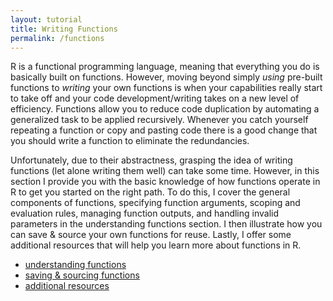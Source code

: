 ```yaml
---
layout: tutorial
title: Writing Functions
permalink: /functions
---
```


R is a functional programming language, meaning that everything you do is basically built on functions.  However, moving beyond simply *using* pre-built functions to *writing* your own functions is when your capabilities really start to take off and your code development/writing takes on a new level of efficiency. Functions allow you to reduce code duplication by automating a generalized task to be applied recursively. Whenever you catch yourself repeating a function or copy and pasting code there is a good change that you should write a function to eliminate the redundancies.  

Unfortunately, due to their abstractness, grasping the idea of writing functions (let alone writing them well) can take some time. However, in this section I provide you with the basic knowledge of how functions operate in R to get you started on the right path. To do this, I cover the general components of functions, specifying function arguments, scoping and evaluation rules, managing function outputs, and handling invalid parameters in the understanding functions section. I then illustrate how you can save & source your own functions for reuse. Lastly, I offer some additional resources that will help you learn more about functions in R.

- [understanding functions](http://uc-r.github.io/understanding_functions)
- [saving & sourcing functions](#function_saving) 
- [additional resources](#functions_add_resource)
